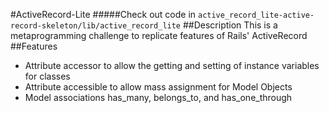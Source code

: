#ActiveRecord-Lite
#####Check out code in `active_record_lite-active-record-skeleton/lib/active_record_lite`
##Description
This is a metaprogramming challenge to replicate features of Rails' ActiveRecord
##Features
* Attribute accessor to allow the getting and setting of instance variables for classes
* Attribute accessible to allow mass assignment for Model Objects
* Model associations has_many, belongs_to, and has_one_through
